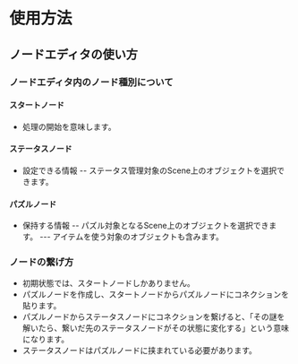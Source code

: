 # 使用方法
## ノードエディタの使い方
### ノードエディタ内のノード種別について
#### スタートノード
- 処理の開始を意味します。

#### ステータスノード
- 設定できる情報
-- ステータス管理対象のScene上のオブジェクトを選択できます。

#### パズルノード
- 保持する情報
-- パズル対象となるScene上のオブジェクトを選択できます。
--- アイテムを使う対象のオブジェクトも含みます。

### ノードの繋げ方
- 初期状態では、スタートノードしかありません。
- パズルノードを作成し、スタートノードからパズルノードにコネクションを貼ります。
- パズルノードからステータスノードにコネクションを繋げると、「その謎を解いたら、繋いだ先のステータスノードがその状態に変化する」という意味になります。
- ステータスノードはパズルノードに挟まれている必要があります。